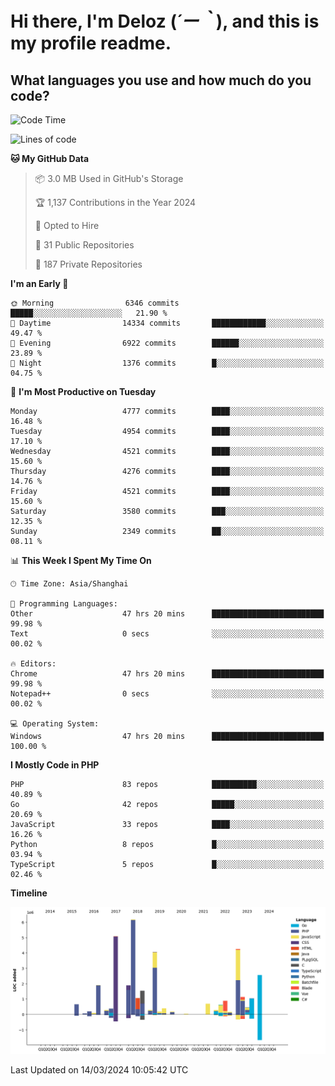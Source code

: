 # **Hi there, I'm Deloz (*´ー｀*), and this is my profile readme.**

## **What languages you use and how much do you code?**

<!--START_SECTION:waka-->
![Code Time](http://img.shields.io/badge/Code%20Time-3%2C466%20hrs%2058%20mins-blue)

![Lines of code](https://img.shields.io/badge/From%20Hello%20World%20I%27ve%20Written-36.5%20million%20lines%20of%20code-blue)

**🐱 My GitHub Data** 

> 📦 3.0 MB Used in GitHub's Storage 
 > 
> 🏆 1,137 Contributions in the Year 2024
 > 
> 💼 Opted to Hire
 > 
> 📜 31 Public Repositories 
 > 
> 🔑 187 Private Repositories 
 > 
**I'm an Early 🐤** 

```text
🌞 Morning                6346 commits        █████░░░░░░░░░░░░░░░░░░░░   21.90 % 
🌆 Daytime                14334 commits       ████████████░░░░░░░░░░░░░   49.47 % 
🌃 Evening                6922 commits        ██████░░░░░░░░░░░░░░░░░░░   23.89 % 
🌙 Night                  1376 commits        █░░░░░░░░░░░░░░░░░░░░░░░░   04.75 % 
```
📅 **I'm Most Productive on Tuesday** 

```text
Monday                   4777 commits        ████░░░░░░░░░░░░░░░░░░░░░   16.48 % 
Tuesday                  4954 commits        ████░░░░░░░░░░░░░░░░░░░░░   17.10 % 
Wednesday                4521 commits        ████░░░░░░░░░░░░░░░░░░░░░   15.60 % 
Thursday                 4276 commits        ████░░░░░░░░░░░░░░░░░░░░░   14.76 % 
Friday                   4521 commits        ████░░░░░░░░░░░░░░░░░░░░░   15.60 % 
Saturday                 3580 commits        ███░░░░░░░░░░░░░░░░░░░░░░   12.35 % 
Sunday                   2349 commits        ██░░░░░░░░░░░░░░░░░░░░░░░   08.11 % 
```


📊 **This Week I Spent My Time On** 

```text
🕑︎ Time Zone: Asia/Shanghai

💬 Programming Languages: 
Other                    47 hrs 20 mins      █████████████████████████   99.98 % 
Text                     0 secs              ░░░░░░░░░░░░░░░░░░░░░░░░░   00.02 % 

🔥 Editors: 
Chrome                   47 hrs 20 mins      █████████████████████████   99.98 % 
Notepad++                0 secs              ░░░░░░░░░░░░░░░░░░░░░░░░░   00.02 % 

💻 Operating System: 
Windows                  47 hrs 20 mins      █████████████████████████   100.00 % 
```

**I Mostly Code in PHP** 

```text
PHP                      83 repos            ██████████░░░░░░░░░░░░░░░   40.89 % 
Go                       42 repos            █████░░░░░░░░░░░░░░░░░░░░   20.69 % 
JavaScript               33 repos            ████░░░░░░░░░░░░░░░░░░░░░   16.26 % 
Python                   8 repos             █░░░░░░░░░░░░░░░░░░░░░░░░   03.94 % 
TypeScript               5 repos             █░░░░░░░░░░░░░░░░░░░░░░░░   02.46 % 
```



**Timeline**

![Lines of Code chart](https://raw.githubusercontent.com/deloz/deloz/main/assets/bar_graph.png)


 Last Updated on 14/03/2024 10:05:42 UTC
<!--END_SECTION:waka-->
